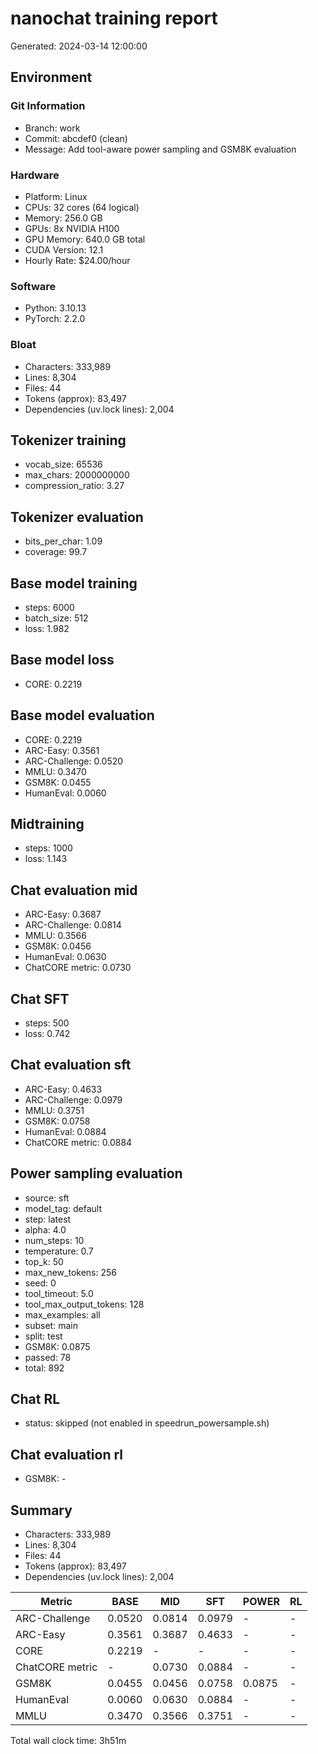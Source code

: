 # nanochat training report

Generated: 2024-03-14 12:00:00

## Environment

### Git Information
- Branch: work
- Commit: abcdef0 (clean)
- Message: Add tool-aware power sampling and GSM8K evaluation

### Hardware
- Platform: Linux
- CPUs: 32 cores (64 logical)
- Memory: 256.0 GB
- GPUs: 8x NVIDIA H100
- GPU Memory: 640.0 GB total
- CUDA Version: 12.1
- Hourly Rate: $24.00/hour

### Software
- Python: 3.10.13
- PyTorch: 2.2.0

### Bloat
- Characters: 333,989
- Lines: 8,304
- Files: 44
- Tokens (approx): 83,497
- Dependencies (uv.lock lines): 2,004

## Tokenizer training
- vocab_size: 65536
- max_chars: 2000000000
- compression_ratio: 3.27

## Tokenizer evaluation
- bits_per_char: 1.09
- coverage: 99.7

## Base model training
- steps: 6000
- batch_size: 512
- loss: 1.982

## Base model loss
- CORE: 0.2219

## Base model evaluation
- CORE: 0.2219
- ARC-Easy: 0.3561
- ARC-Challenge: 0.0520
- MMLU: 0.3470
- GSM8K: 0.0455
- HumanEval: 0.0060

## Midtraining
- steps: 1000
- loss: 1.143

## Chat evaluation mid
- ARC-Easy: 0.3687
- ARC-Challenge: 0.0814
- MMLU: 0.3566
- GSM8K: 0.0456
- HumanEval: 0.0630
- ChatCORE metric: 0.0730

## Chat SFT
- steps: 500
- loss: 0.742

## Chat evaluation sft
- ARC-Easy: 0.4633
- ARC-Challenge: 0.0979
- MMLU: 0.3751
- GSM8K: 0.0758
- HumanEval: 0.0884
- ChatCORE metric: 0.0884

## Power sampling evaluation
- source: sft
- model_tag: default
- step: latest
- alpha: 4.0
- num_steps: 10
- temperature: 0.7
- top_k: 50
- max_new_tokens: 256
- seed: 0
- tool_timeout: 5.0
- tool_max_output_tokens: 128
- max_examples: all
- subset: main
- split: test
- GSM8K: 0.0875
- passed: 78
- total: 892

## Chat RL
- status: skipped (not enabled in speedrun_powersample.sh)

## Chat evaluation rl
- GSM8K: -

## Summary
- Characters: 333,989
- Lines: 8,304
- Files: 44
- Tokens (approx): 83,497
- Dependencies (uv.lock lines): 2,004

| Metric          | BASE     | MID      | SFT      | POWER    | RL       |
|-----------------|----------|----------|----------|----------|----------|
| ARC-Challenge   | 0.0520   | 0.0814   | 0.0979   | -        | -        |
| ARC-Easy        | 0.3561   | 0.3687   | 0.4633   | -        | -        |
| CORE            | 0.2219   | -        | -        | -        | -        |
| ChatCORE metric | -        | 0.0730   | 0.0884   | -        | -        |
| GSM8K           | 0.0455   | 0.0456   | 0.0758   | 0.0875   | -        |
| HumanEval       | 0.0060   | 0.0630   | 0.0884   | -        | -        |
| MMLU            | 0.3470   | 0.3566   | 0.3751   | -        | -        |

Total wall clock time: 3h51m

